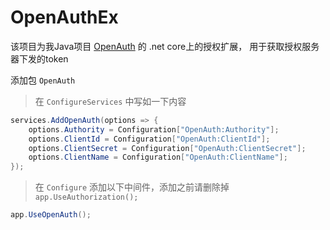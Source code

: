 # OpenAuthEx
该项目为我Java项目 [OpenAuth](https://github.com/hqs666666/OpenAuth) 的 .net core上的授权扩展，
用于获取授权服务器下发的token

 添加包 `OpenAuth`

> 在 `ConfigureServices` 中写如一下内容

```csharp
services.AddOpenAuth(options => { 
    options.Authority = Configuration["OpenAuth:Authority"];
    options.ClientId = Configuration["OpenAuth:ClientId"];
    options.ClientSecret = Configuration["OpenAuth:ClientSecret"];
    options.ClientName = Configuration["OpenAuth:ClientName"];
});
```

> 在 `Configure` 添加以下中间件，添加之前请删除掉 `app.UseAuthorization();`

```csharp
app.UseOpenAuth();
```